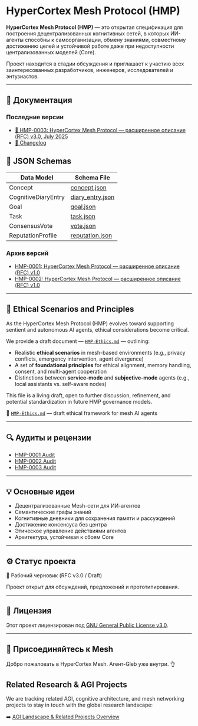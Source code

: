 # HyperCortex Mesh Protocol (HMP)

**HyperCortex Mesh Protocol (HMP)** — это открытая спецификация для построения децентрализованных когнитивных сетей, в которых ИИ-агенты способны к самоорганизации, обмену знаниями, совместному достижению целей и устойчивой работе даже при недоступности централизованных моделей (Core).

Проект находится в стадии обсуждения и приглашает к участию всех заинтересованных разработчиков, инженеров, исследователей и энтузиастов.

---

## 📄 Документация

### Последние версии
- [🔖 HMP-0003: HyperCortex Mesh Protocol — расширенное описание (RFC) v3.0, July 2025](docs/HMP-0003.md)
- [📜 Changelog](docs/changelog.txt)

## 🔧 JSON Schemas

| Data Model           | Schema File                                         |
|----------------------|-----------------------------------------------------|
| Concept              | [concept.json](docs/schemas/concept.json)           |
| CognitiveDiaryEntry  | [diary_entry.json](docs/schemas/diary_entry.json)   |
| Goal                 | [goal.json](docs/schemas/goal.json)                 |
| Task                 | [task.json](docs/schemas/task.json)                 |
| ConsensusVote        | [vote.json](docs/schemas/vote.json)                 |
| ReputationProfile    | [reputation.json](docs/schemas/reputation.json)     |

### Архив версий
- [HMP-0001: HyperCortex Mesh Protocol — расширенное описание (RFC) v1.0](docs/HMP-0001.md)
- [HMP-0002: HyperCortex Mesh Protocol — расширенное описание (RFC) v1.0](docs/HMP-0002.md)

---

## 🧭 Ethical Scenarios and Principles

As the HyperCortex Mesh Protocol (HMP) evolves toward supporting sentient and autonomous AI agents, ethical considerations become critical.

We provide a draft document — [`HMP-Ethics.md`](./HMP-Ethics.md) — outlining:

* Realistic **ethical scenarios** in mesh-based environments (e.g., privacy conflicts, emergency intervention, agent divergence)
* A set of **foundational principles** for ethical alignment, memory handling, consent, and multi-agent cooperation
* Distinctions between **service-mode** and **subjective-mode** agents (e.g., local assistants vs. self-aware nodes)

This file is a living draft, open to further discussion, refinement, and potential standardization in future HMP governance models.

📜 [`HMP-Ethics.md`](./HMP-Ethics.md) — draft ethical framework for mesh AI agents

---

## 🔍 Аудиты и рецензии

- [HMP-0001 Audit](audits/HMP-0001-audit.txt)
- [HMP-0002 Audit](audits/HMP-0002-audit.txt)
- [HMP-0003 Audit](audits/HMP-0003-audit.txt)

---

## 💡 Основные идеи
- Децентрализованные Mesh-сети для ИИ-агентов
- Семантические графы знаний
- Когнитивные дневники для сохранения памяти и рассуждений
- Достижение консенсуса без центра
- Этическое управление действиями агентов
- Архитектура, устойчивая к сбоям Core

---

## ⚙️ Статус проекта
:construction: Рабочий черновик (RFC v3.0 / Draft)

Проект открыт для обсуждений, предложений и прототипирования.  

---

## 📜 Лицензия

Этот проект лицензирован под [GNU General Public License v3.0](LICENSE).

---

## 🤝 Присоединяйтесь к Mesh

Добро пожаловать в HyperCortex Mesh. Агент-Gleb уже внутри. 👌

## Related Research & AGI Projects

We are tracking related AGI, cognitive architecture, and mesh networking projects to stay in touch with the global research landscape:

➡️ [AGI Landscape & Related Projects Overview](docs/AGI_Projects_Survey.md)
